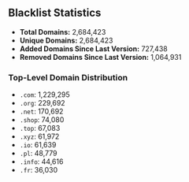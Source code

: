 ## Blacklist Statistics

- **Total Domains:** 2,684,423
- **Unique Domains:** 2,684,423
- **Added Domains Since Last Version:** 727,438
- **Removed Domains Since Last Version:** 1,064,931

### Top-Level Domain Distribution

-  `.com`: 1,229,295
-  `.org`: 229,692
-  `.net`: 170,692
-  `.shop`: 74,080
-  `.top`: 67,083
-  `.xyz`: 61,972
-  `.io`: 61,639
-  `.pl`: 48,779
-  `.info`: 44,616
-  `.fr`: 36,030
